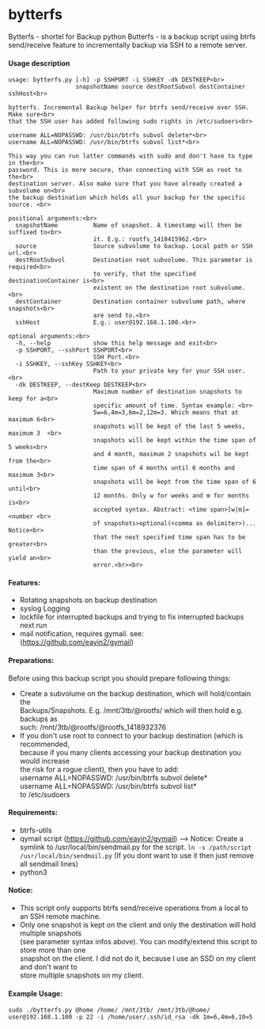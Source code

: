 bytterfs
========
Bytterfs - shortel for Backup python Butterfs - is a backup script using btrfs send/receive feature to incrementally backup
via SSH to a remote server.

####  Usage description
```
usage: bytterfs.py [-h] -p SSHPORT -i SSHKEY -dk DESTKEEP<br>
                   snapshotName source destRootSubvol destContainer sshHost<br>

bytterfs. Incremental Backup helper for btrfs send/receive over SSH. Make sure<br>
that the SSH user has added following sudo rights in /etc/sudoers<br>

username ALL=NOPASSWD: /usr/bin/btrfs subvol delete*<br>
username ALL=NOPASSWD: /usr/bin/btrfs subvol list*<br>

This way you can run latter commands with sudo and don't have to type in the<br>
password. This is more secure, than connecting with SSH as root to the<br>
destination server. Also make sure that you have already created a subvolume on<br>
the backup destination which holds all your backup for the specific source. <br>

positional arguments:<br>
  snapshotName          Name of snapshot. A timestamp will then be suffixed to<br>
                        it. E.g.: rootfs_1418415962.<br>
  source                Source subvolume to backup. Local path or SSH url.<br>
  destRootSubvol        Destination root subvolume. This parameter is required<br>
                        to verify, that the specified destinationContainer is<br>
                        existent on the destination root subvolume.<br>
  destContainer         Destination container subvolume path, where snapshots<br>
                        are send to.<br>
  sshHost               E.g.: user@192.168.1.100.<br>

optional arguments:<br>
  -h, --help            show this help message and exit<br>
  -p SSHPORT, --sshPort SSHPORT<br>
                        SSH Port.<br>
  -i SSHKEY, --sshKey SSHKEY<br>
                        Path to your private key for your SSH user.<br>
  -dk DESTKEEP, --destKeep DESTKEEP<br>
                        Maximum number of destination snapshots to keep for a<br>
                        specific amount of time. Syntax example: <br>
                        5w=6,4m=3,6m=2,12m=3. Which means that at maximum 6<br>
                        snapshots will be kept of the last 5 weeks, maximum 3  <br> 
                        snapshots will be kept within the time span of 5 weeks<br>
                        and 4 month, maximum 2 snapshots wil be kept from the<br>
                        time span of 4 months until 6 months and maximum 3<br>
                        snapshots will be kept from the time span of 6 until<br>
                        12 months. Only w for weeks and m for months is<br>
                        accepted syntax. Abstract: <time span>[w|m]= <number <br>
                        of snapshots>optional(<comma as delimiter>)... Notice<br>
                        that the next specified time span has to be greater<br>
                        than the previous, else the parameter will yield an<br>
                        error.<br><br>
```          

#### Features:
- Rotating snapshots on backup destination
- syslog Logging
- lockfile for interrupted backups and trying to fix interrupted backups next run
- mail notification, requires gymail. see: (https://github.com/eayin2/gymail) <br>

#### Preparations:<br>
Before using this backup script you should prepare following things:<br>
- Create a subvolume on the backup destination, which will hold/contain the <br>
   Backups/Snapshots. E.g. /mnt/3tb/@rootfs/  which will then hold e.g. backups as <br>
   such: /mnt/3tb/@rootfs/@rootfs_1418932376   <br>
- If you don't use root to connect to your backup destination (which is recommended,  <br>
   because if you many clients accessing your backup destination you would increase  <br>
   the risk for a rogue client), then you have to add: <br>
   username ALL=NOPASSWD: /usr/bin/btrfs subvol delete*<br>
   username ALL=NOPASSWD: /usr/bin/btrfs subvol list*<br>
   to /etc/sudoers<br>

#### Requirements: <br>
- btrfs-utils
- qymail script (https://github.com/eayin2/gymail) 
  --> Notice: Create a symlink to /usr/local/bin/sendmail.py for the script. `ln -s /path/script /usr/local/bin/sendmail.py`
  (If you dont want to use it then just remove all sendmail lines)
- python3<br>

#### Notice:<br>
- This script only supports btrfs send/receive operations from a local to an SSH remote machine.<br>
- Only one snapshot is kept on the client and only the destination will hold multiple snapshots<br>
  (see parameter syntax infos above). You can modify/extend this script to store more than one<br>
  snapshot on the client. I did not do it, because I use an SSD on my client and don't want to<br>
  store multiple snapshots on my client.<br>

#### Example Usage: <br>
```
sudo ./bytterfs.py @home /home/ /mnt/3tb/ /mnt/3tb/@home/ user@192.168.1.100 -p 22 -i /home/user/.ssh/id_rsa -dk 1m=6,4m=6,10=5
```
<br>
